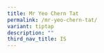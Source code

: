 ```yaml
---
title: Mr Yeo Chern Tat
permalink: /mr-yeo-chern-tat/
variant: tiptap
description: ""
third_nav_title: IS
---
```

